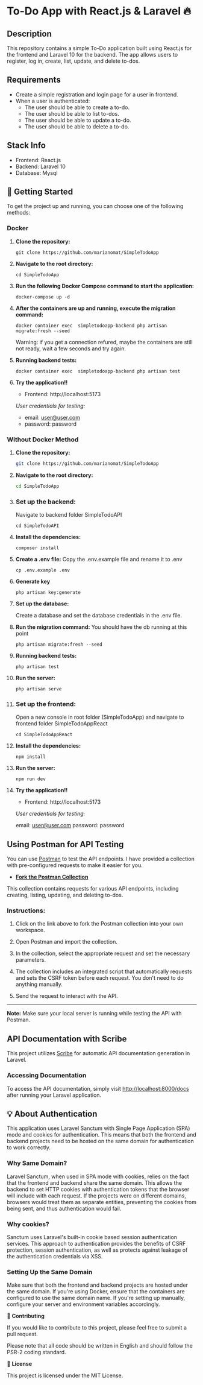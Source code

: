 # To-Do App with React.js & Laravel 🔥

## Description

This repository contains a simple To-Do application built using React.js for the frontend and Laravel 10 for the backend. The app allows users to register, log in, create, list, update, and delete to-dos.

## Requirements

-   Create a simple registration and login page for a user in frontend.
-   When a user is authenticated:
    -   The user should be able to create a to-do.
    -   The user should be able to list to-dos.
    -   The user should be able to update a to-do.
    -   The user should be able to delete a to-do.

## Stack Info

-   Frontend: React.js
-   Backend: Laravel 10
-   Database: Mysql

## 🚀 Getting Started

To get the project up and running, you can choose one of the following methods:

### Docker

1. **Clone the repository:**

    ```
    git clone https://github.com/marianomat/SimpleTodoApp
    ```

2. **Navigate to the root directory:**

    ```
    cd SimpleTodoApp
    ```

3. **Run the following Docker Compose command to start the application:**

    ```
    docker-compose up -d
    ```

4. **After the containers are up and running, execute the migration command:**

    ```
    docker container exec  simpletodoapp-backend php artisan migrate:fresh --seed
    ```

    Warning: if you get a connection refured, maybe the containers are still not ready, wait a few seconds and try again.

5. **Running backend tests:**

    ```
    docker container exec  simpletodoapp-backend php artisan test
    ```

6. **Try the application!!**

    - Frontend: http://localhost:5173

    _User credentials for testing:_

    - email: user@user.com
    - password: password

### Without Docker Method

1.  **Clone the repository:**

    ```bash
    git clone https://github.com/marianomat/SimpleTodoApp
    ```

2.  **Navigate to the root directory:**

    ```bash
    cd SimpleTodoApp
    ```

3.  ### **Set up the backend:**

    Navigate to backend folder SimpleTodoAPI

    ```
    cd SimpleTodoAPI
    ```

4.  **Install the dependencies:**

    ```
    composer install
    ```

5.  **Create a .env file:**
    Copy the .env.example file and rename it to .env

    ```
    cp .env.example .env
    ```

6.  **Generate key**

    ```
    php artisan key:generate
    ```

7.  **Set up the database:**

    Create a database and set the database credentials in the .env file.

8.  **Run the migration command:**
    You should have the db running at this point

    ```
    php artisan migrate:fresh --seed
    ```

9.  **Running backend tests:**

    ```
    php artisan test
    ```

10. **Run the server:**

    ```
    php artisan serve
    ```

11. ### Set up the frontend:

    Open a new console in root folder (SimpleTodoApp) and navigate to frontend folder SimpleTodoAppReact

    ```
    cd SimpleTodoAppReact
    ```

12. **Install the dependencies:**

    ```
    npm install
    ```

13. **Run the server:**

    ```
    npm run dev
    ```

14. **Try the application!!**

    -   Frontend: http://localhost:5173

    _User credentials for testing:_

    email: user@user.com
    password: password

## Using Postman for API Testing

You can use [Postman](https://www.postman.com/) to test the API endpoints. I have provided a collection with pre-configured requests to make it easier for you.

-   [**Fork the Postman Collection**](https://www.postman.com/marianopereyra95/workspace/simpletodoapp/collection/9578844-d734fe92-44cd-4812-a0ba-fd221aaba124?action=share&creator=9578844&active-environment=9578844-cebaa4d7-7010-4aae-84c8-3f0fe1290071)

This collection contains requests for various API endpoints, including creating, listing, updating, and deleting to-dos.

### Instructions:

1. Click on the link above to fork the Postman collection into your own workspace.

2. Open Postman and import the collection.

3. In the collection, select the appropriate request and set the necessary parameters.

4. The collection includes an integrated script that automatically requests and sets the CSRF token before each request. You don't need to do anything manually.

5. Send the request to interact with the API.

---

**Note:** Make sure your local server is running while testing the API with Postman.

## API Documentation with Scribe

This project utilizes [Scribe](https://github.com/knuckleswtf/scribe) for automatic API documentation generation in Laravel.

### Accessing Documentation

To access the API documentation, simply visit [http://localhost:8000/docs](http://localhost:8000/docs) after running your Laravel application.

## 💡 About Authentication

This application uses Laravel Sanctum with Single Page Application (SPA) mode and cookies for authentication. This means that both the frontend and backend projects need to be hosted on the same domain for authentication to work correctly.

### Why Same Domain?

Laravel Sanctum, when used in SPA mode with cookies, relies on the fact that the frontend and backend share the same domain. This allows the backend to set HTTP cookies with authentication tokens that the browser will include with each request. If the projects were on different domains, browsers would treat them as separate entities, preventing the cookies from being sent, and thus authentication would fail.

### Why cookies?

Sanctum uses Laravel's built-in cookie based session authentication services. This approach to authentication provides the benefits of CSRF protection, session authentication, as well as protects against leakage of the authentication credentials via XSS.

### Setting Up the Same Domain

Make sure that both the frontend and backend projects are hosted under the same domain. If you're using Docker, ensure that the containers are configured to use the same domain name. If you're setting up manually, configure your server and environment variables accordingly.

🤝 **Contributing**

If you would like to contribute to this project, please feel free to submit a pull request.

Please note that all code should be written in English and should follow the PSR-2 coding standard.

📝 **License**

This project is licensed under the MIT License.
